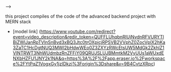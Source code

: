<!-- a backend advanced project --> -->


this project compiles of the code of the advanced backend project with MERN stack

- [model link]
(https://www.youtube.com/redirect?event=video_description&redir_token=QUFFLUhqbnRlUjNvdnRFVURYTlBiZWlJanRpTVlnSnBvd3xBQ3Jtc0trOXpicjRPSVB2VVphZ0ZocVplX2hKa3ZaTC1HcDgtNUQ3MWl2bHdwWEo0Z3ZXYzRWcEtsUW5MdGk2ZkhlZ1VlNTRWT3NhWUdmbzRnZFFiY09QRUJSLUJBMmtkM2VyUUs1aWUxdENXbHZFU1JNY2k1NA&q=https%3A%2F%2Fapp.eraser.io%2Fworkspace%2FYtPqZ1VogxGy1jzIDkzj%3Forigin%3Dshare&v=9B4CvtzXRpc)

